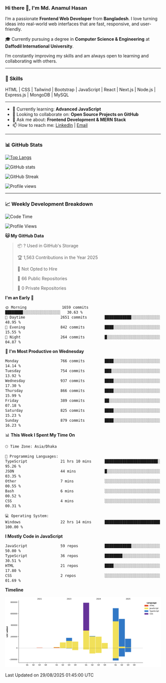 ### Hi there 👋, I'm Md. Anamul Hasan

I’m a passionate **Frontend Web Developer** from **Bangladesh**. I love turning ideas into real-world web interfaces that are fast, responsive, and user-friendly.

🎓 Currently pursuing a degree in **Computer Science & Engineering** at **Daffodil International University**.

I’m constantly improving my skills and am always open to learning and collaborating with others.

---

### 🚀 Skills
HTML | CSS | Tailwind | Bootstrap | JavaScript | React | Next.js | Node.js | Express.js | MongoDB | MySQL 

---

- 🌱 Currently learning: **Advanced JavaScript**
- 👯 Looking to collaborate on: **Open Source Projects on GitHub**
- 💬 Ask me about: **Frontend Development & MERN Stack**
- 📫 How to reach me: [LinkedIn](https://www.linkedin.com/in/mdanamulhasan201) | [Email](mailto:anamulhasan3625@gmail.com)

---

### 📊 GitHub Stats

[![Top Langs](https://github-readme-stats.vercel.app/api/top-langs/?username=mdanamulhasan201&layout=compact)](https://github.com/anuraghazra/github-readme-stats)

![GitHub stats](https://github-readme-stats.vercel.app/api?username=mdanamulhasan201&show_icons=true&count_private=true&theme=tokyonight)

![GitHub Streak](https://streak-stats.demolab.com?user=mdanamulhasan201&theme=tokyonight)

![Profile views](https://gpvc.arturio.dev/mdanamulhasan201)

---

### 📈 Weekly Development Breakdown

<!--START_SECTION:waka-->
![Code Time](http://img.shields.io/badge/Code%20Time-604%20hrs%2039%20mins-blue)

![Profile Views](http://img.shields.io/badge/Profile%20Views-1-blue)

**🐱 My GitHub Data** 

> 📦 ? Used in GitHub's Storage 
 > 
> 🏆 1,563 Contributions in the Year 2025
 > 
> 🚫 Not Opted to Hire
 > 
> 📜 66 Public Repositories 
 > 
> 🔑 0 Private Repositories 
 > 
**I'm an Early 🐤** 

```text
🌞 Morning                1659 commits        ████████░░░░░░░░░░░░░░░░░   30.63 % 
🌆 Daytime                2651 commits        ████████████░░░░░░░░░░░░░   48.95 % 
🌃 Evening                842 commits         ████░░░░░░░░░░░░░░░░░░░░░   15.55 % 
🌙 Night                  264 commits         █░░░░░░░░░░░░░░░░░░░░░░░░   04.87 % 
```
📅 **I'm Most Productive on Wednesday** 

```text
Monday                   766 commits         ████░░░░░░░░░░░░░░░░░░░░░   14.14 % 
Tuesday                  754 commits         ███░░░░░░░░░░░░░░░░░░░░░░   13.92 % 
Wednesday                937 commits         ████░░░░░░░░░░░░░░░░░░░░░   17.30 % 
Thursday                 866 commits         ████░░░░░░░░░░░░░░░░░░░░░   15.99 % 
Friday                   389 commits         ██░░░░░░░░░░░░░░░░░░░░░░░   07.18 % 
Saturday                 825 commits         ████░░░░░░░░░░░░░░░░░░░░░   15.23 % 
Sunday                   879 commits         ████░░░░░░░░░░░░░░░░░░░░░   16.23 % 
```


📊 **This Week I Spent My Time On** 

```text
🕑︎ Time Zone: Asia/Dhaka

💬 Programming Languages: 
TypeScript               21 hrs 10 mins      ████████████████████████░   95.26 % 
JSON                     44 mins             █░░░░░░░░░░░░░░░░░░░░░░░░   03.35 % 
Other                    7 mins              ░░░░░░░░░░░░░░░░░░░░░░░░░   00.55 % 
Bash                     6 mins              ░░░░░░░░░░░░░░░░░░░░░░░░░   00.52 % 
CSS                      4 mins              ░░░░░░░░░░░░░░░░░░░░░░░░░   00.31 % 

💻 Operating System: 
Windows                  22 hrs 14 mins      █████████████████████████   100.00 % 
```

**I Mostly Code in JavaScript** 

```text
JavaScript               59 repos            ████████████░░░░░░░░░░░░░   50.00 % 
TypeScript               36 repos            ████████░░░░░░░░░░░░░░░░░   30.51 % 
HTML                     21 repos            ████░░░░░░░░░░░░░░░░░░░░░   17.80 % 
CSS                      2 repos             ░░░░░░░░░░░░░░░░░░░░░░░░░   01.69 % 
```



**Timeline**

![Lines of Code chart](https://raw.githubusercontent.com/mdanamulhasan201/mdanamulhasan201/main/assets/bar_graph.png)


 Last Updated on 29/08/2025 01:45:00 UTC
<!--END_SECTION:waka-->
